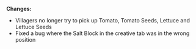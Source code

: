 **Changes:**
- Villagers no longer try to pick up Tomato, Tomato Seeds, Lettuce and Lettuce Seeds
- Fixed a bug where the Salt Block in the creative tab was in the wrong position